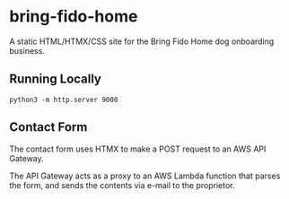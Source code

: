 #   bring-fido-home

A static HTML/HTMX/CSS site for the Bring Fido Home dog onboarding business.

##  Running Locally

    python3 -m http.server 9000

##  Contact Form

The contact form uses HTMX to make a POST request to an AWS API Gateway.

The API Gateway acts as a proxy to an AWS Lambda function that parses the form, and sends the contents via e-mail to the proprietor.